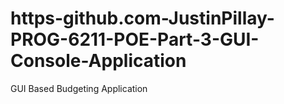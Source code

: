 # https-github.com-JustinPillay-PROG-6211-POE-Part-3-GUI-Console-Application
GUI Based Budgeting Application
